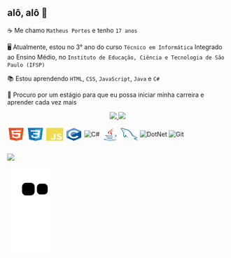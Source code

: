 ## alô, alô 🎈

☕ Me chamo `Matheus Portes` e tenho `17 anos`

🖥 Atualmente, estou no 3° ano do curso `Técnico em Informática` Integrado ao Ensino Médio, no `Instituto de Educação, Ciência e Tecnologia de São Paulo (IFSP)`

📚 Estou aprendendo `HTML`, `CSS`, `JavaScript`, `Java` e `C#`

🔎 Procuro por um estágio para que eu possa iniciar minha carreira e aprender cada vez mais

<div align="center">
  <a href="https://github.com/mportes">
  <img height="165em" src="https://github-readme-stats.vercel.app/api?username=mportes&show_icons=true&theme=dracula&include_all_commits=true&count_private=true"/>
  <img height="165em" src="https://github-readme-stats.vercel.app/api/top-langs/?username=mportes&layout=compact&langs_count=7&theme=dracula"/>
  </a>
</div>
<div style="display: inline_block"><br>
  <img align="center" alt="HTML" height="30" width="40" src="https://raw.githubusercontent.com/devicons/devicon/master/icons/html5/html5-original.svg">
  <img align="center" alt="CSS" height="30" width="40" src="https://raw.githubusercontent.com/devicons/devicon/master/icons/css3/css3-original.svg">
  <img align="center" alt="Js" height="30" width="40" src="https://raw.githubusercontent.com/devicons/devicon/master/icons/javascript/javascript-plain.svg">
  <img align="center" alt="C" height="30" width="40" src="https://raw.githubusercontent.com/devicons/devicon/master/icons/c/c-original.svg">
  <img align="center" alt="C#" height="30" width="40" src="https://cdn.jsdelivr.net/gh/devicons/devicon/icons/csharp/csharp-original.svg">
  <img align="center" alt="Java" height="30" width="40" src="https://raw.githubusercontent.com/devicons/devicon/master/icons/java/java-original.svg">
  <img align="center" alt="SQL" height="30" width="40" src="https://raw.githubusercontent.com/devicons/devicon/master/icons/mysql/mysql-original.svg">
  <img align="center" alt="DotNet" height="30" width="45" src="https://cdn.jsdelivr.net/gh/devicons/devicon/icons/dot-net/dot-net-plain-wordmark.svg">
  <img align="center" alt="Git" height="45" width="60" src="https://cdn.jsdelivr.net/gh/devicons/devicon/icons/git/git-original.svg">
</div>
 
##

<div> 
<!--   <a href="https://instagram.com/rafaballerini" target="_blank"><img src="https://img.shields.io/badge/-Instagram-%23E4405F?style=for-the-badge&logo=instagram&logoColor=white" target="_blank"></a> -->
  <a href = "mailto:ms.portes.lima@gmail.com.com"><img src="https://img.shields.io/badge/Gmail-D14836?style=for-the-badge&logo=gmail&logoColor=white" target="_blank"></a>
<!--   <a href="https://www.linkedin.com/in/rafaella-ballerini-45875016a" target="_blank"><img src="https://img.shields.io/badge/-LinkedIn-%230077B5?style=for-the-badge&logo=linkedin&logoColor=white" target="_blank"></a>  -->
  
  ![Snake animation](https://github.com/mportes/mportes/blob/output/github-contribution-grid-snake.svg)
 
  </div>
